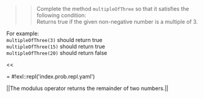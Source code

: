 >>Complete the method <code>multipleOfThree</code> so that it satisfies the following condition:<br/>
Returns true if the given non-negative number is a multiple of 3.
<p>For example:<br/>
<code>multipleOfThree(3)</code> should return true<br/>
<code>multipleOfThree(15)</code> should return true<br/>
<code>multipleOfThree(20)</code> should return false </p><<

= #!exl::repl('index.prob.repl.yaml')

||The modulus operator returns the remainder of two numbers.||
